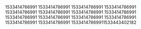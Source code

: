 1533414786991
1533414786991
1533414786991
1533414786991
1533414786991
1533414786991
1533414786991
1533414786991
1533414786991
1533414786991
1533414786991
1533414786991
1533414786991
1533414786991
15334147869911533443402182